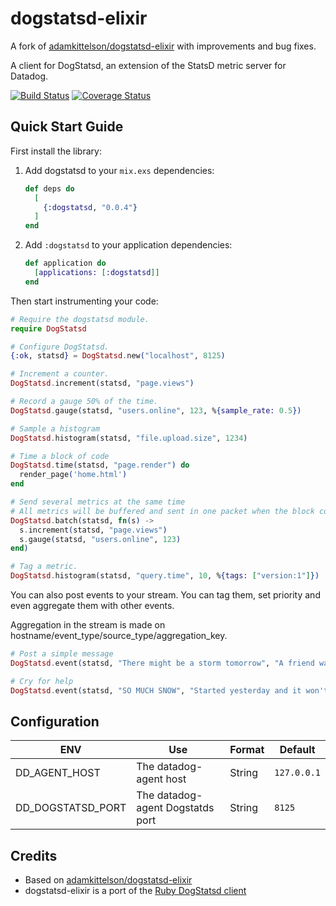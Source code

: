 dogstatsd-elixir
==============

A fork of [adamkittelson/dogstatsd-elixir](https://github.com/adamkittelson/dogstatsd-elixir) with improvements and bug fixes.

A client for DogStatsd, an extension of the StatsD metric server for Datadog.

[![Build Status](https://travis-ci.org/envato/dogstatsd-elixir.svg?branch=master)](https://travis-ci.org/envato/dogstatsd-elixir)
[![Coverage Status](https://coveralls.io/repos/envato/dogstatsd-elixir/badge.png?branch=master)](https://coveralls.io/r/envato/dogstatsd-elixir?branch=master)

Quick Start Guide
-----------------

First install the library:

  1. Add dogstatsd to your `mix.exs` dependencies:

      ```elixir
      def deps do
        [
          {:dogstatsd, "0.0.4"}
        ]
      end
      ```

  2. Add `:dogstatsd` to your application dependencies:

      ```elixir
      def application do
        [applications: [:dogstatsd]]
      end
      ```

Then start instrumenting your code:

``` elixir
# Require the dogstatsd module.
require DogStatsd

# Configure DogStatsd.
{:ok, statsd} = DogStatsd.new("localhost", 8125)

# Increment a counter.
DogStatsd.increment(statsd, "page.views")

# Record a gauge 50% of the time.
DogStatsd.gauge(statsd, "users.online", 123, %{sample_rate: 0.5})

# Sample a histogram
DogStatsd.histogram(statsd, "file.upload.size", 1234)

# Time a block of code
DogStatsd.time(statsd, "page.render") do
  render_page('home.html')
end

# Send several metrics at the same time
# All metrics will be buffered and sent in one packet when the block completes
DogStatsd.batch(statsd, fn(s) ->
  s.increment(statsd, "page.views")
  s.gauge(statsd, "users.online", 123)
end)

# Tag a metric.
DogStatsd.histogram(statsd, "query.time", 10, %{tags: ["version:1"]})
```

You can also post events to your stream. You can tag them, set priority and even aggregate them with other events.

Aggregation in the stream is made on hostname/event_type/source_type/aggregation_key.

``` elixir
# Post a simple message
DogStatsd.event(statsd, "There might be a storm tomorrow", "A friend warned me earlier.")

# Cry for help
DogStatsd.event(statsd, "SO MUCH SNOW", "Started yesterday and it won't stop !!", %{alert_type: "error", tags: ["urgent", "endoftheworld"]})
```

## Configuration

ENV | Use | Format | Default
--- | --- | --- | ---
DD_AGENT_HOST | The datadog-agent host | String | `127.0.0.1`
DD_DOGSTATSD_PORT| The datadog-agent Dogstatds port | String | `8125`

Credits
-------

* Based on [adamkittelson/dogstatsd-elixir](https://github.com/adamkittelson/dogstatsd-elixir)
* dogstatsd-elixir is a port of the [Ruby DogStatsd client](https://github.com/DataDog/dogstatsd-ruby)
